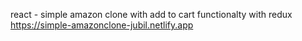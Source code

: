 react  - simple  amazon  clone with add to cart functionalty with redux
https://simple-amazonclone-jubil.netlify.app
